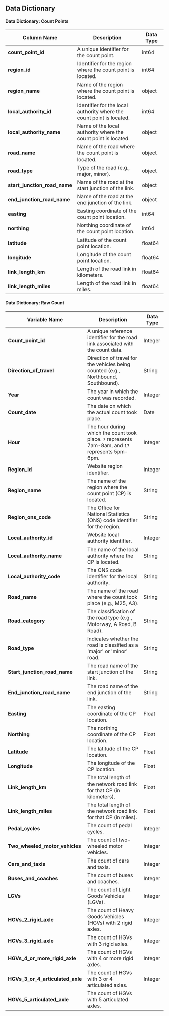 


## Data Dictionary

#### Data Dictionary: Count Points


| **Column Name**               | **Description**                                                | **Data Type** |
|-------------------------------|----------------------------------------------------------------|---------------|
| **count_point_id**             | A unique identifier for the count point.                       | int64         |
| **region_id**                  | Identifier for the region where the count point is located.    | int64         |
| **region_name**                | Name of the region where the count point is located.           | object        |
| **local_authority_id**         | Identifier for the local authority where the count point is located. | int64         |
| **local_authority_name**       | Name of the local authority where the count point is located.  | object        |
| **road_name**                  | Name of the road where the count point is located.             | object        |
| **road_type**                  | Type of the road (e.g., major, minor).                         | object        |
| **start_junction_road_name**   | Name of the road at the start junction of the link.            | object        |
| **end_junction_road_name**     | Name of the road at the end junction of the link.              | object        |
| **easting**                    | Easting coordinate of the count point location.                | int64         |
| **northing**                   | Northing coordinate of the count point location.               | int64         |
| **latitude**                   | Latitude of the count point location.                          | float64       |
| **longitude**                  | Longitude of the count point location.                         | float64       |
| **link_length_km**             | Length of the road link in kilometers.                         | float64       |
| **link_length_miles**          | Length of the road link in miles.                              | float64       |

#### Data Dictionary: Raw Count

| **Variable Name**                 | **Description**                                                                                       | **Data Type** |
|-----------------------------------|-------------------------------------------------------------------------------------------------------|---------------|
| **Count_point_id**                | A unique reference identifier for the road link associated with the count data.                        | Integer       |
| **Direction_of_travel**           | Direction of travel for the vehicles being counted (e.g., Northbound, Southbound).                     | String        |
| **Year**                          | The year in which the count was recorded.                                                              | Integer       |
| **Count_date**                    | The date on which the actual count took place.                                                         | Date          |
| **Hour**                          | The hour during which the count took place. `7` represents 7am-8am, and `17` represents 5pm-6pm.       | Integer       |
| **Region_id**                     | Website region identifier.                                                                             | Integer       |
| **Region_name**                   | The name of the region where the count point (CP) is located.                                          | String        |
| **Region_ons_code**               | The Office for National Statistics (ONS) code identifier for the region.                               | String        |
| **Local_authority_id**            | Website local authority identifier.                                                                    | Integer       |
| **Local_authority_name**          | The name of the local authority where the CP is located.                                               | String        |
| **Local_authority_code**          | The ONS code identifier for the local authority.                                                       | String        |
| **Road_name**                     | The name of the road where the count took place (e.g., M25, A3).                                       | String        |
| **Road_category**                 | The classification of the road type (e.g., Motorway, A Road, B Road).                                  | String        |
| **Road_type**                     | Indicates whether the road is classified as a 'major' or 'minor' road.                                 | String        |
| **Start_junction_road_name**      | The road name of the start junction of the link.                                                       | String        |
| **End_junction_road_name**        | The road name of the end junction of the link.                                                         | String        |
| **Easting**                       | The easting coordinate of the CP location.                                                             | Float         |
| **Northing**                      | The northing coordinate of the CP location.                                                            | Float         |
| **Latitude**                      | The latitude of the CP location.                                                                       | Float         |
| **Longitude**                     | The longitude of the CP location.                                                                      | Float         |
| **Link_length_km**                | The total length of the network road link for that CP (in kilometers).                                 | Float         |
| **Link_length_miles**             | The total length of the network road link for that CP (in miles).                                      | Float         |
| **Pedal_cycles**                  | The count of pedal cycles.                                                                             | Integer       |
| **Two_wheeled_motor_vehicles**    | The count of two-wheeled motor vehicles.                                                               | Integer       |
| **Cars_and_taxis**                | The count of cars and taxis.                                                                           | Integer       |
| **Buses_and_coaches**             | The count of buses and coaches.                                                                        | Integer       |
| **LGVs**                          | The count of Light Goods Vehicles (LGVs).                                                              | Integer       |
| **HGVs_2_rigid_axle**             | The count of Heavy Goods Vehicles (HGVs) with 2 rigid axles.                                           | Integer       |
| **HGVs_3_rigid_axle**             | The count of HGVs with 3 rigid axles.                                                                  | Integer       |
| **HGVs_4_or_more_rigid_axle**     | The count of HGVs with 4 or more rigid axles.                                                          | Integer       |
| **HGVs_3_or_4_articulated_axle**  | The count of HGVs with 3 or 4 articulated axles.                                                       | Integer       |
| **HGVs_5_articulated_axle**       | The count of HGVs with 5 articulated axles.     
